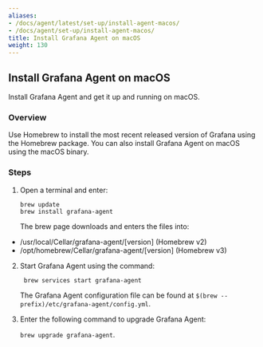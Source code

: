 ```yaml
---
aliases:
- /docs/agent/latest/set-up/install-agent-macos/
- /docs/agent/set-up/install-agent-macos/
title: Install Grafana Agent on macOS
weight: 130
---
```

## Install Grafana Agent on macOS

Install Grafana Agent and get it up and running on macOS. 

### Overview
Use Homebrew to install the most recent released version of Grafana using the Homebrew package. You can also install Grafana Agent on macOS using the macOS binary.

### Steps

1. Open a terminal and enter:
   
   ```
   brew update
   brew install grafana-agent
   ```
   
   The brew page downloads and enters the files into:
- /usr/local/Cellar/grafana-agent/[version] (Homebrew v2)
- /opt/homebrew/Cellar/grafana-agent/[version] (Homebrew v3)
  
2. Start Grafana Agent using the command:

    ` brew services start grafana-agent`

    The Grafana Agent configuration file can be found at `$(brew --prefix)/etc/grafana-agent/config.yml`.

3. Enter the following command to upgrade Grafana Agent:

    `brew upgrade grafana-agent`.



    


   